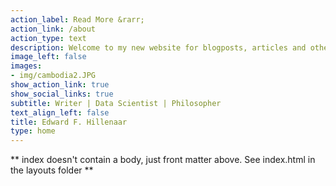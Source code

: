 ```yaml
---
action_label: Read More &rarr;
action_link: /about
action_type: text
description: Welcome to my new website for blogposts, articles and other writings I've been working on. The major theme of my work and scientific interest is about the metaphysical study on the nature and origin of human consciousness in relation to total health. I hope you'll find some interesting reading on my website that gives inspiration for your own scientific and spiritual journey.  
image_left: false
images:
- img/cambodia2.JPG
show_action_link: true
show_social_links: true
subtitle: Writer | Data Scientist | Philosopher
text_align_left: false
title: Edward F. Hillenaar
type: home
---
```


** index doesn't contain a body, just front matter above.
See index.html in the layouts folder **
